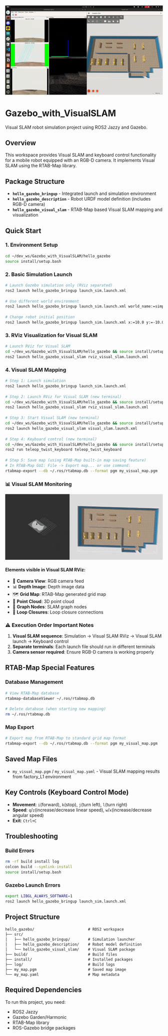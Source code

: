 ![](https://github.com/jinhyuk2me/Gazebo_with_VisualSLAM/blob/main/assets/rtabmap.gif?raw=true)

# Gazebo_with_VisualSLAM

Visual SLAM robot simulation project using ROS2 Jazzy and Gazebo.

## Overview

This workspace provides Visual SLAM and keyboard control functionality for a mobile robot equipped with an RGB-D camera.
It implements Visual SLAM using the RTAB-Map library.

## Package Structure

- **`hello_gazebo_bringup`** - Integrated launch and simulation environment
- **`hello_gazebo_description`** - Robot URDF model definition (includes RGB-D camera)
- **`hello_gazebo_visual_slam`** - RTAB-Map based Visual SLAM mapping and visualization

## Quick Start

### 1. Environment Setup
```bash
cd ~/dev_ws/Gazebo_with_VisualSLAM/hello_gazebo
source install/setup.bash
```

### 2. Basic Simulation Launch
```bash
# Launch Gazebo simulation only (RViz separated)
ros2 launch hello_gazebo_bringup launch_sim.launch.xml

# Use different world environment
ros2 launch hello_gazebo_bringup launch_sim.launch.xml world_name:=simple_world.world

# Change robot initial position
ros2 launch hello_gazebo_bringup launch_sim.launch.xml x:=10.0 y:=-10.0 z:=0.3
```

### 3. RViz Visualization for Visual SLAM

```bash
# Launch RViz for Visual SLAM
cd ~/dev_ws/Gazebo_with_VisualSLAM/hello_gazebo && source install/setup.bash  
ros2 launch hello_gazebo_visual_slam rviz_visual_slam.launch.xml
```

### 4. Visual SLAM Mapping
```bash
# Step 1: Launch simulation
ros2 launch hello_gazebo_bringup launch_sim.launch.xml

# Step 2: Launch RViz for Visual SLAM (new terminal)
cd ~/dev_ws/Gazebo_with_VisualSLAM/hello_gazebo && source install/setup.bash
ros2 launch hello_gazebo_visual_slam rviz_visual_slam.launch.xml

# Step 3: Start Visual SLAM (new terminal)
cd ~/dev_ws/Gazebo_with_VisualSLAM/hello_gazebo && source install/setup.bash
ros2 launch hello_gazebo_visual_slam visual_slam.launch.xml

# Step 4: Keyboard control (new terminal)
cd ~/dev_ws/Gazebo_with_VisualSLAM/hello_gazebo && source install/setup.bash
ros2 run teleop_twist_keyboard teleop_twist_keyboard

# Step 5: Save map (using RTAB-Map built-in map saving feature)
# In RTAB-Map GUI: File -> Export map... or use command:
rtabmap-export --db ~/.ros/rtabmap.db --format pgm my_visual_map.pgm
```

### 📊 Visual SLAM Monitoring

![](https://github.com/jinhyuk2me/Gazebo_with_VisualSLAM/blob/main/assets/rviz.gif?raw=true)

#### Elements visible in Visual SLAM RViz:
- 🎥 **Camera View**: RGB camera feed
- 📊 **Depth Image**: Depth image data
- 🗺️ **Grid Map**: RTAB-Map generated grid map
- 🔗 **Point Cloud**: 3D point cloud
- 📌 **Graph Nodes**: SLAM graph nodes
- 🔄 **Loop Closures**: Loop closure connections

### ⚠️ Execution Order Important Notes

1. **Visual SLAM sequence**: Simulation → Visual SLAM RViz → Visual SLAM launch → Keyboard control
2. **Separate terminals**: Each launch file should run in different terminals
3. **Camera sensor required**: Ensure RGB-D camera is working properly

## RTAB-Map Special Features

### Database Management
```bash
# View RTAB-Map database
rtabmap-databaseViewer ~/.ros/rtabmap.db

# Delete database (when starting new mapping)
rm ~/.ros/rtabmap.db
```

### Map Export
```bash
# Export map from RTAB-Map to standard grid map format
rtabmap-export --db ~/.ros/rtabmap.db --format pgm my_visual_map.pgm
```

## Saved Map Files

- `my_visual_map.pgm` / `my_visual_map.yaml` - Visual SLAM mapping results from factory_L1 environment

## Key Controls (Keyboard Control Mode)

- **Movement**: `i`(forward), `k`(stop), `j`(turn left), `l`(turn right)
- **Speed**: `q`/`z`(increase/decrease linear speed), `w`/`x`(increase/decrease angular speed)
- **Exit**: `Ctrl+C`

## Troubleshooting

### Build Errors
```bash
rm -rf build install log
colcon build --symlink-install
source install/setup.bash
```

### Gazebo Launch Errors
```bash
export LIBGL_ALWAYS_SOFTWARE=1
ros2 launch hello_gazebo_bringup launch_sim.launch.xml
```

## Project Structure

```
hello_gazebo/                        # ROS2 workspace
├── src/
│   ├── hello_gazebo_bringup/        # Simulation launcher
│   ├── hello_gazebo_description/    # Robot model definition
│   └── hello_gazebo_visual_slam/    # Visual SLAM package
├── build/                           # Build files
├── install/                         # Installed packages
├── log/                             # Build logs
├── my_map.pgm                       # Saved map image
└── my_map.yaml                      # Map metadata
```

## Required Dependencies

To run this project, you need:
- ROS2 Jazzy
- Gazebo Garden/Harmonic
- RTAB-Map library
- ROS-Gazebo bridge packages
